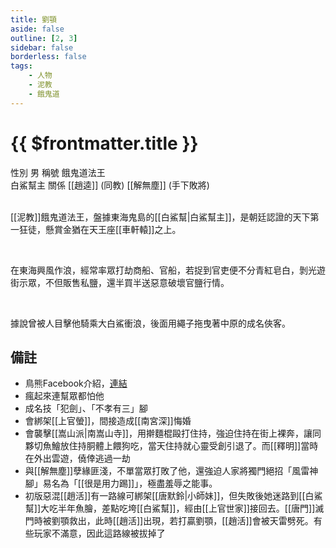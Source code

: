 ```yaml
---
title: 劉顎
aside: false
outline: [2, 3]
sidebar: false
borderless: false
tags:
    - 人物
    - 泥教
    - 餓鬼道
---
```


# {{ $frontmatter.title }}

<ChTabs position="bottom">
	<ChTab title="劉顎">
		<Ch src='/images/characters/special1/normal.png' position='right'/>
		<ChName nameZh='劉顎' nameEn='Liu E' position='right' />
		<ChTable>
			<ChTr>
				<ChTd isTitle=true>
					性別
				</ChTd>
				<ChTd>
					男
				</ChTd>
			</ChTr>
			<ChTr>
				<ChTd isTitle=true>
					稱號
				</ChTd>
				<ChTd>
					餓鬼道法王<br>白鯊幫主
				</ChTd>
			</ChTr>
			<ChTr>
				<ChTd isTitle=true position='center'>
					關係
				</ChTd>
			</ChTr>
			<ChTr>
				<ChTd position='center'>
					[[趙逵]] (同教)
				</ChTd>
			</ChTr>
			<ChTr>
				<ChTd position='center'>
					[[解無塵]] (手下敗將)
				</ChTd>
			</ChTr>
		</ChTable>
	</ChTab>
</ChTabs>
<br><br>

[[泥教]]餓鬼道法王，盤據東海鬼島的[[白鯊幫|白鯊幫主]]，是朝廷認證的天下第一狂徒，懸賞金猶在天王座[[車軒轅]]之上。

<br>

在東海興風作浪，經常率眾打劫商船、官船，若捉到官吏便不分青紅皂白，剝光遊街示眾，不但販售私鹽，還半買半送惡意破壞官鹽行情。

<br>

據說曾被人目擊他騎乘大白鯊衝浪，後面用繩子拖曳著中原的成名俠客。

## 備註

- 鳥熊Facebook介紹，[連結](https://www.facebook.com/photo/?fbid=173139075084279&set=pcb.173139115084275)
- 瘋起來連幫眾都怕他
- 成名技「犯劍」、「不孝有三」腳
- 會綁架[[上官螢]]，間接造成[[南宮深]]悔婚
- 會襲擊[[嵩山派|南嵩山寺]]，用擀麵棍毆打住持，強迫住持在街上裸奔，讓同夥切魚鱠放住持胴體上餵狗吃，當天住持就心靈受創引退了。而[[釋明]]當時在外出雲遊，僥倖逃過一劫
- 與[[解無塵]]孽緣匪淺，不單當眾打敗了他，還強迫人家將獨門絕招「風雷神腳」易名為「[[很是用力踢]]」，極盡羞辱之能事。
- 初版惡混[[趙活]]有一路線可綁架[[唐默鈴|小師妹]]，但失敗後她迷路到[[白鯊幫]]大吃半年魚膾，差點吃垮[[白鯊幫]]，經由[[上官世家]]接回去。[[唐門]]滅門時被劉顎救出，此時[[趙活]]出現，若打贏劉顎，[[趙活]]會被天雷劈死。有些玩家不滿意，因此這路線被拔掉了
